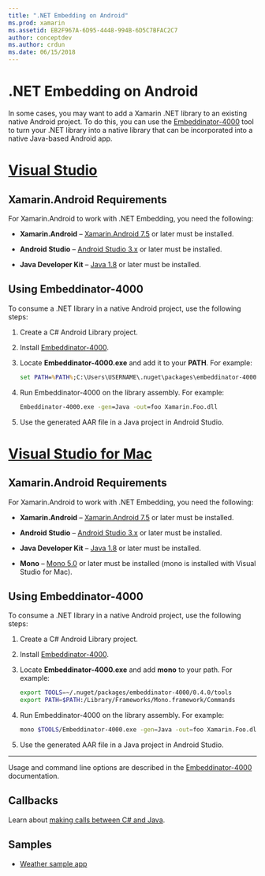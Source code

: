```yaml
---
title: ".NET Embedding on Android"
ms.prod: xamarin
ms.assetid: EB2F967A-6D95-4448-994B-6D5C7BFAC2C7
author: conceptdev
ms.author: crdun
ms.date: 06/15/2018
---
```


# .NET Embedding on Android

In some cases, you may want to add a Xamarin .NET library to an
existing native Android project. To do this, you can use the
[Embeddinator-4000](https://www.nuget.org/packages/Embeddinator-4000/)
tool to turn your .NET library into a native library that can be
incorporated into a native Java-based Android app.

# [Visual Studio](#tab/windows)

## Xamarin.Android Requirements

For Xamarin.Android to work with .NET Embedding, you need the following:

- **Xamarin.Android** &ndash;
    [Xamarin.Android 7.5](https://visualstudio.microsoft.com/xamarin/)
    or later must be installed.

- **Android Studio** &ndash;
    [Android Studio 3.x](https://developer.android.com/studio/) or
    later must be installed.

- **Java Developer Kit** &ndash;
    [Java 1.8](https://www.oracle.com/technetwork/java/javase/downloads/jdk8-downloads-2133151.html)
    or later must be installed.


## Using Embeddinator-4000

To consume a .NET library in a native Android project, use the
following steps:

1. Create a C# Android Library project.

2. Install [Embeddinator-4000](https://www.nuget.org/packages/Embeddinator-4000/).

3. Locate **Embeddinator-4000.exe** and add it to your **PATH**. For example:

    ```cmd
    set PATH=%PATH%;C:\Users\USERNAME\.nuget\packages\embeddinator-4000\0.4.0\tools
    ```

4. Run Embeddinator-4000 on the library assembly. For example:

    ```cmd
    Embeddinator-4000.exe -gen=Java -out=foo Xamarin.Foo.dll
    ```

5. Use the generated AAR file in a Java project in Android Studio.


# [Visual Studio for Mac](#tab/macos)

## Xamarin.Android Requirements

For Xamarin.Android to work with .NET Embedding, you need the following:

- **Xamarin.Android** &ndash;
    [Xamarin.Android 7.5](https://visualstudio.microsoft.com/xamarin/)
    or later must be installed.

- **Android Studio** &ndash;
    [Android Studio 3.x](https://developer.android.com/studio/) or
    later must be installed.

- **Java Developer Kit** &ndash;
    [Java 1.8](https://www.oracle.com/technetwork/java/javase/downloads/jdk8-downloads-2133151.html)
    or later must be installed.

- **Mono** &ndash;
    [Mono 5.0](https://www.mono-project.com/download/) or later must be
    installed (mono is installed with Visual Studio for Mac).


## Using Embeddinator-4000

To consume a .NET library in a native Android project, use the following steps:

1. Create a C# Android Library project.

2. Install [Embeddinator-4000](https://www.nuget.org/packages/Embeddinator-4000/).

3. Locate **Embeddinator-4000.exe** and add **mono** to your path. For example:

    ```bash
    export TOOLS=~/.nuget/packages/embeddinator-4000/0.4.0/tools
    export PATH=$PATH:/Library/Frameworks/Mono.framework/Commands
    ```

4. Run Embeddinator-4000 on the library assembly. For example:

    ```bash
    mono $TOOLS/Embeddinator-4000.exe -gen=Java -out=foo Xamarin.Foo.dll
    ```

5. Use the generated AAR file in a Java project in Android Studio.

-----

Usage and command line options are described in the
[Embeddinator-4000](https://github.com/mono/Embeddinator-4000/blob/master/Usage.md#java--c)
documentation.


## Callbacks

Learn about [making calls between C# and Java](callbacks.md).

## Samples

- [Weather sample app](https://github.com/jamesmontemagno/embeddinator-weather)
